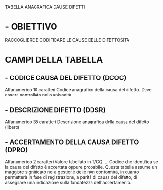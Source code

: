TABELLA ANAGRAFICA CAUSE DIFETTI
# - OBIETTIVO
RACCOGLIERE E CODIFICARE LE CAUSE DELLE DIFETTOSITÀ
# CAMPI DELLA TABELLA
## - CODICE CAUSA DEL DIFETTO (DCOC)
Alfanumerico 10 caratteri
Codice anagrafico della causa del difetto. Deve essere controllato nella univocità.
## - DESCRIZIONE DIFETTO (DDSR)
Alfanumerico 35 caratteri
Descrizione anagrafica della causa del difetto (libero)
## - ACCERTAMENTO DELLA CAUSA DIFETTO (DPRO)
Alfanumerico 2 caratteri
Valore tabellato in T/CQ.....
Codice che identifica se la causa del difetto è accertata oppure probabile.
Questa tabella assume un maggiore significato nella gestione delle non conformità, in quanto permetterà in fase di registrazione, a parità di causa del difetto, di assegnare una indicazione sulla fondatezza dell'accertamento.
